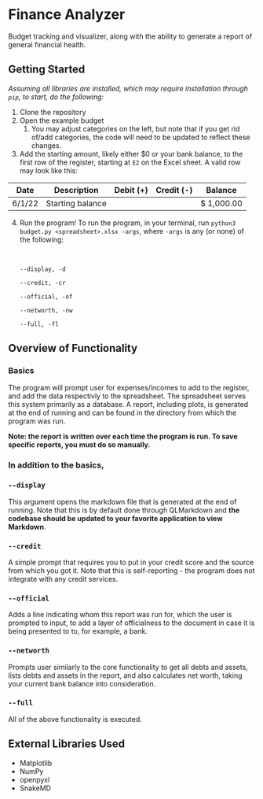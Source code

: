 # Finance Analyzer
Budget tracking and visualizer, along with the ability to generate a report of general financial health.

## Getting Started

*Assuming all libraries are installed, which may require installation through `pip`, to start, do the following:*

1. Clone the repository
2. Open the example budget
   1. You may adjust categories on the left, but note that if you get rid of/add  categories, the code will need to be updated to reflect these changes.
3. Add the starting amount, likely either $0 or your bank balance, to the first row of the register, starting at `E2` on the Excel sheet. A valid row may look like this:
      
| Date   | Description      | Debit (+) | Credit (-) | Balance       |
| ------ | ---------------- | --------- | ---------- | ------------- |
| 6/1/22 | Starting balance |           |            | $    1,000.00 |

4. Run the program! To run the program, in your terminal, run `python3 budget.py <spreadsheet>.xlsx -args`, where `-args` is any (or none) of the following:
   
   <br/>
   
   `--display, -d`

   `--credit, -cr`

   `--official, -of `

   `--networth, -nw`

   `--full, -fl`

## Overview of Functionality

### Basics

The program will prompt user for expenses/incomes to add to the register, and add the data respectivly to the spreadsheet. The spreadsheet serves this system primarily as a database. A report, including plots, is generated at the end of running and can be found in the directory from which the program was run. 

**Note: the report is written over each time the program is run. To save specific reports, you must do so manually.**

### In addition to the basics,

### `--display`

This argument opens the markdown file that is generated at the end of running. Note that this is by default done through QLMarkdown and **the codebase should be updated to your favorite application to view Markdown**.

### `--credit`

A simple prompt that requires you to put in your credit score and the source from which you got it. Note that this is self-reporting - the program does not integrate with any credit services.

### `--official`

Adds a line indicating whom this report was run for, which the user is prompted to input, to add a layer of officialness to the document in case it is being presented to to, for example, a bank.

### `--networth`

Prompts user similarly to the core functionality to get all debts and assets, lists debts and assets in the report, and also calculates net worth, taking your current bank balance into consideration.

### `--full`

All of the above functionality is executed.

## External Libraries Used

 - Matplotlib
 - NumPy
 - openpyxl
 - SnakeMD
